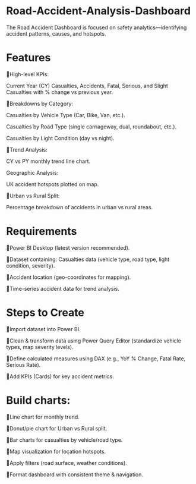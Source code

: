 # Road-Accident-Analysis-Dashboard
The Road Accident Dashboard is focused on safety analytics—identifying accident patterns, causes, and hotspots.

# Features

🔹High-level KPIs:

  Current Year (CY) Casualties, Accidents, Fatal, Serious, and Slight Casualties with % change vs previous year.

🔹Breakdowns by Category:

  Casualties by Vehicle Type (Car, Bike, Van, etc.).

  Casualties by Road Type (single carriageway, dual, roundabout, etc.).

  Casualties by Light Condition (day vs night).

🔹Trend Analysis:

  CY vs PY monthly trend line chart.

  Geographic Analysis:

  UK accident hotspots plotted on map.

🔹Urban vs Rural Split:

  Percentage breakdown of accidents in urban vs rural areas.

# Requirements

🔹Power BI Desktop (latest version recommended).

🔹Dataset containing: Casualties data (vehicle type, road type, light condition, severity).

🔹Accident location (geo-coordinates for mapping).

🔹Time-series accident data for trend analysis.

# Steps to Create

🔹Import dataset into Power BI.

🔹Clean & transform data using Power Query Editor (standardize vehicle types, map severity levels).

🔹Define calculated measures using DAX (e.g., YoY % Change, Fatal Rate, Serious Rate).

🔹Add KPIs (Cards) for key accident metrics.

# Build charts:

🔹Line chart for monthly trend.

🔹Donut/pie chart for Urban vs Rural split.

🔹Bar charts for casualties by vehicle/road type.

🔹Map visualization for location hotspots.

🔹Apply filters (road surface, weather conditions).

🔹Format dashboard with consistent theme & navigation.
